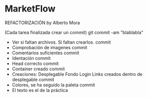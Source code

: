 # MarketFlow

REFACTORIZACIÓN  by Alberto Mora 

(Cada tarea finalizada crear un commit)
git commit -am "blablabla"

- Ver si faltan archivos. Si faltan crearlos.
commit
- Comprobación de imagenes
commit
- Comentarios suficientes 
commit 
- Identación
commit
- Head correcto
commit
- Container creado
commit
- Creaciones:
        Desplegable
        Fondo
        Login
        Links creados dentro de desplegable
commit
- Colores, se ha seguido la paleta
commit
- El texto es el de la práctica

